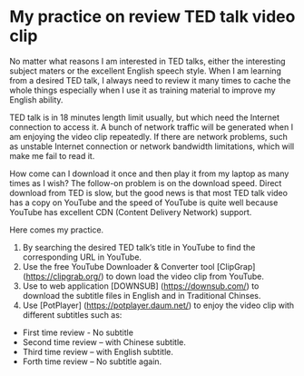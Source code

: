 # My practice on review TED talk video clip

No matter what reasons I am interested in TED talks, either the interesting
subject maters or the excellent English speech style. When I am learning
from a desired TED talk, I always need to review it many times to cache the
whole things especially when I use it as training material to improve my
English ability.

TED talk is in 18 minutes length limit usually, but which need the Internet
connection to access it. A bunch of network traffic will be generated when I
am enjoying the video clip repeatedly. If there are network problems, such
as unstable Internet connection or network bandwidth limitations, which
will make me fail to read it.

How come can I download it once and then play it from my laptop as many
times as I wish? The follow-on problem is on the download speed. Direct
download from TED is slow, but the good news is that most TED talk video
has a copy on YouTube and the speed of YouTube is quite well because
YouTube has excellent CDN (Content Delivery Network) support.

Here comes my practice.

1. By searching the desired TED talk’s title in YouTube to find the
corresponding URL in YouTube.
2. Use the free YouTube Downloader & Converter tool [ClipGrap]
(https://clipgrab.org/) to down load the video clip from YouTube.
3. Use to web application [DOWNSUB] (https://downsub.com/) to
download the subtitle files in English and in Traditional Chinses.
4. Use [PotPlayer] (https://potplayer.daum.net/) to enjoy the video clip
with different subtitles such as:

  - First time review - No subtitle
  - Second time review – with Chinese subtitle.
  - Third time review – with English subtitle.
  - Forth time review – No subtitle again.

